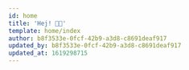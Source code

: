 ```yaml
---
id: home
title: 'Hej! 👋🏻'
template: home/index
author: b8f3533e-0fcf-42b9-a3d8-c8691deaf917
updated_by: b8f3533e-0fcf-42b9-a3d8-c8691deaf917
updated_at: 1619298715
---
```

